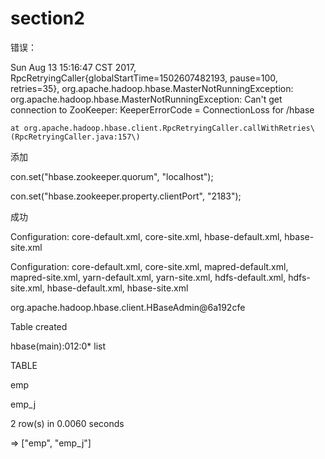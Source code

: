 # section2

错误：

Sun Aug 13 15:16:47 CST 2017, RpcRetryingCaller{globalStartTime=1502607482193, pause=100, retries=35}, org.apache.hadoop.hbase.MasterNotRunningException: org.apache.hadoop.hbase.MasterNotRunningException: Can't get connection to ZooKeeper: KeeperErrorCode = ConnectionLoss for /hbase

```
at org.apache.hadoop.hbase.client.RpcRetryingCaller.callWithRetries\(RpcRetryingCaller.java:157\)
```

添加

con.set\("hbase.zookeeper.quorum", "localhost"\);

con.set\("hbase.zookeeper.property.clientPort", "2183"\);

成功

Configuration: core-default.xml, core-site.xml, hbase-default.xml, hbase-site.xml

Configuration: core-default.xml, core-site.xml, mapred-default.xml, mapred-site.xml, yarn-default.xml, yarn-site.xml, hdfs-default.xml, hdfs-site.xml, hbase-default.xml, hbase-site.xml

org.apache.hadoop.hbase.client.HBaseAdmin@6a192cfe

Table created

hbase\(main\):012:0\* list

TABLE

emp

emp\_j

2 row\(s\) in 0.0060 seconds



=&gt; \["emp", "emp\_j"\]

